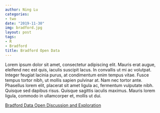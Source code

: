 ```yaml
---
author: Ning Lu
categories:
- two
date: "2019-11-30"
img: bradford.jpg
layout: post
tags:
- R
- Bradford
title: Bradford Open Data
---
```

Lorem ipsum dolor sit amet, consectetur adipiscing elit. Mauris erat augue, eleifend nec est quis, iaculis suscipit lacus. In convallis ut mi ac volutpat. Integer feugiat lacinia purus, at condimentum enim tempus vitae. Fusce tempus tortor nibh, ut mollis sapien pulvinar at. Nam nec tortor ante. Phasellus lorem elit, placerat sit amet ligula ac, fermentum vulputate nibh. Quisque sed dapibus risus. Quisque sagittis iaculis maximus. Mauris lorem ligula, commodo in ullamcorper et, mollis ut dui.

[Bradford Data Open Discussion and Exploration](https://bradford.data.education)
